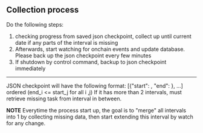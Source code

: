 ## Collection process

Do the following steps:

1. checking progress from saved json checkpoint, collect up until current date if any parts of the interval is missing
2. Afterwards, start watching for onchain events and update database. Please back up the json checkpoint every few minutes
3. If shutdown by control command, backup to json checkpoint immediately

---

JSON checkpoint will have the following format:
[{"start": <number>, "end": <number>}, ...] ordered (end_i <= start_j for all i ,j)
If it has more than 2 intervals, must retrieve missing task from interval in between.

**NOTE** Everytime the process start up, the goal is to "merge" all intervals into 1 by collecting missing data,
then start extending this interval by watch for any change.
